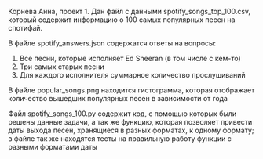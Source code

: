 Корнева Анна, проект 1.
Дан файл с данными spotify_songs_top_100.csv, который содержит информацию о 100 самых популярных песен
 на спотифай.

В файле spotify_answers.json содержатся ответы на вопросы:
1. Все песни, которые исполняет Ed Sheeran (в том числе с кем-то) 
2. Три самых старых песни
3. Для каждого исполнителя суммарное количество прослушиваний

В файле popular_songs.png находится гистограмма, которая отображает 
количество вышедших популярных песен в зависимости от года

Файл spotify_songs_100.py содержит код, с помощью которых были решены данные задачи, а так же функцию,
 которая позволяет привести даты выхода песен, хранящиеся в разных форматах, к одному формату; в файле
  так же находятся тесты на правильную работу функции с разными форматами даты